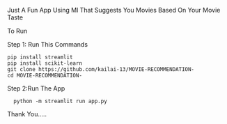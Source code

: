 Just A Fun App Using Ml That Suggests You Movies Based On Your Movie Taste
 
To Run

Step 1: Run This Commands

    pip install streamlit
    pip install scikit-learn
    git clone https://github.com/kailai-13/MOVIE-RECOMMENDATION-
    cd MOVIE-RECOMMENDATION-
    
Step 2:Run The App

      python -m streamlit run app.py

Thank You.....

